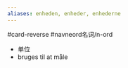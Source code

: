 ```yaml
---
aliases: enheden, enheder, enhederne
---
```

#card-reverse  #navneord名词/n-ord 
- 单位 
- bruges til at måle